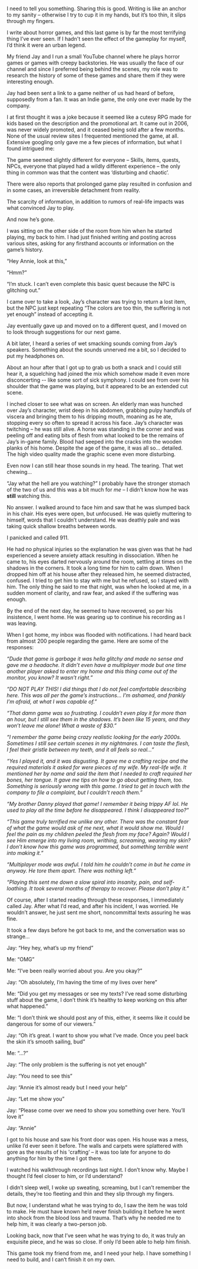 I need to tell you something. Sharing this is good. Writing is like an anchor to my sanity – otherwise I try to cup it in my hands, but it’s too thin, it slips through my fingers.

I write about horror games, and this last game is by far the most terrifying thing I’ve ever seen. If I hadn't seen the effect of the gameplay for myself, I’d think it were an urban legend.

My friend Jay and I run a small YouTube channel where he plays horror games or games with creepy backstories. He was usually the face of our channel and since I preferred being behind the scenes, my role was to research the history of some of these games and share them if they were interesting enough.

Jay had been sent a link to a game neither of us had heard of before, supposedly from a fan. It was an Indie game, the only one ever made by the company.

I at first thought it was a joke because it seemed like a cutesy RPG made for kids based on the description and the promotional art. It came out in 2006, was never widely promoted, and it ceased being sold after a few months. None of the usual review sites I frequented mentioned the game, at all. Extensive googling only gave me a few pieces of information, but what I found intrigued me:

The game seemed slightly different for everyone – Skills, items, quests, NPCs, everyone that played had a wildly different experience – the only thing in common was that the content was ‘disturbing and chaotic’.

There were also reports that prolonged game play resulted in confusion and in some cases, an irreversible detachment from reality.

The scarcity of information, in addition to rumors of real-life impacts was what convinced Jay to play.

And now he’s gone.

I was sitting on the other side of the room from him when he started playing, my back to him. I had just finished writing and posting across various sites, asking for any firsthand accounts or information on the game’s history.

“Hey Annie, look at this,”

“Hmm?”

“I’m stuck. I can’t even complete this basic quest because the NPC is glitching out.”

I came over to take a look, Jay’s character was trying to return a lost item, but the NPC just kept repeating “The colors are too thin, the suffering is not yet enough” instead of accepting it.

Jay eventually gave up and moved on to a different quest, and I moved on to look through suggestions for our next game.

A bit later, I heard a series of wet smacking sounds coming from Jay’s speakers. Something about the sounds unnerved me a bit, so I decided to put my headphones on.

About an hour after that I got up to grab us both a snack and I could still hear it, a squelching had joined the mix which somehow made it even more disconcerting -- like some sort of sick symphony. I could see from over his shoulder that the game was playing, but it appeared to be an extended cut scene.

I inched closer to see what was on screen. An elderly man was hunched over Jay’s character, wrist deep in his abdomen, grabbing pulpy handfuls of viscera and bringing them to his dripping mouth, moaning as he ate, stopping every so often to spread it across his face. Jay’s character was twitching – he was still alive. A horse was standing in the corner and was peeling off and eating bits of flesh from what looked to be the remains of Jay’s in-game family. Blood had seeped into the cracks into the wooden planks of his home. Despite the age of the game, it was all so… detailed. The high video quality made the graphic scene even more disturbing.

Even now I can still hear those sounds in my head. The tearing. That wet chewing...

“Jay what the hell are you watching?” I probably have the stronger stomach of the two of us and this was a bit much for *me* – I didn’t know how he was **still** watching this.

No answer. I walked around to face him and saw that he was slumped back in his chair. His eyes were open, but unfocused. He was quietly muttering to himself, words that I couldn’t understand. He was deathly pale and was taking quick shallow breaths between words.

I panicked and called 911.

He had no physical injuries so the explanation he was given was that he had experienced a severe anxiety attack resulting in dissociation. When he came to, his eyes darted nervously around the room, settling at times on the shadows in the corners. It took a long time for him to calm down. When I dropped him off at his house after they released him, he seemed distracted, confused. I tried to get him to stay with me but he refused, so I stayed with him. The only thing he said to me that night, was when he looked at me, in a sudden moment of clarity, and raw fear, and asked if the suffering was enough.

By the end of the next day, he seemed to have recovered, so per his insistence, I went home. He was gearing up to continue his recording as I was leaving.

When I got home, my inbox was flooded with notifications. I had heard back from almost 200 people regarding the game. Here are some of the responses:

*“Dude that game is garbage it was hella glitchy and made no sense and gave me a headache. It didn’t even have a multiplayer mode but one time another player asked to enter my home and this thing came out of the monitor, you know? It wasn’t right.”*

*“DO NOT PLAY THIS! I did things that I do not feel comfortable describing here. This was all per the game’s instructions… I’m ashamed, and frankly I’m afraid, at what I was capable of.”*

*“That damn game was so frustrating. I couldn’t even play it for more than an hour, but I still see them in the shadows. It’s been like 15 years, and they won’t leave me alone! What a waste of $30.”*

*“I remember the game being crazy realistic looking for the early 2000s. Sometimes I still see certain scenes in my nightmares. I can taste the flesh, I feel their gristle between my teeth, and it all feels so real…”*

*“Yes I played it, and it was disgusting. It gave me a crafting recipe and the required materials it asked for were pieces of my wife. My real-life wife. It mentioned her by name and said the item that I needed to craft required her bones, her tongue. It gave me tips on how to go about getting them, too. Something is seriously wrong with this game. I tried to get in touch with the company to file a complaint, but I couldn’t reach them.”*

*“My brother Danny played that game! I remember it being trippy AF lol. He used to play all the time before he disappeared. I think I disappeared too?”*

*“This game truly terrified me unlike any other. There was the constant fear of what the game would ask of me next, what it would show me. Would I feel the pain as my children peeled the flesh from my face? Again? Would I see Him emerge into my living room, writhing, screaming, wearing my skin? I don’t know how this game was programmed, but something terrible went into making it.”*

*“Multiplayer mode was awful. I told him he couldn’t come in but he came in anyway. He tore them apart. There was nothing left.”*

*“Playing this sent me down a slow spiral into insanity, pain, and self-loathing. It took several months of therapy to recover. Please don’t play it.”*

Of course, after I started reading through these responses, I immediately called Jay. After what I’d read, and after his incident, I was worried. He wouldn’t answer, he just sent me short, noncommittal texts assuring he was fine.

It took a few days before he got back to me, and the conversation was so strange…

Jay: “Hey hey, what’s up my friend”

Me: “OMG”

Me: “I’ve been really worried about you. Are you okay?”

Jay: “Oh absolutely, I’m having the time of my lives over here”

Me: “Did you get my messages or see my texts? I’ve read some disturbing stuff about the game, I don’t think it’s healthy to keep working on this after what happened.”

Me: “I don’t think we should post any of this, either, it seems like it could be dangerous for some of our viewers.”

Jay: “Oh it’s great. I want to show you what I’ve made. Once you peel back the skin it’s smooth sailing, bud”

Me: “...?”

Jay: “The only problem is the suffering is not yet enough”

Jay: “You need to see this”

Jay: “Annie it’s almost ready but I need your help”

Jay: “Let me show you”

Jay: “Please come over we need to show you something over here. You’ll love it”

Jay: “Annie”

I got to his house and saw his front door was open. His house was a mess, unlike I’d ever seen it before. The walls and carpets were splattered with gore as the results of his 'crafting’ – it was too late for anyone to do anything for him by the time I got there.

I watched his walkthrough recordings last night. I don’t know why. Maybe I thought I’d feel closer to him, or I’d understand?

I didn’t sleep well, I woke up sweating, screaming, but I can’t remember the details, they’re too fleeting and thin and they slip through my fingers.

But now, I understand what he was trying to do, I saw the item he was told to make. He must have known he’d never finish building it before he went into shock from the blood loss and trauma. That’s why he needed me to help him, it was clearly a two-person job.

Looking back, now that I’ve seen what he was trying to do, it was truly an exquisite piece, and he was so close. If only I’d been able to help him finish.

This game took my friend from me, and I need your help. I have something I need to build, and I can’t finish it on my own.